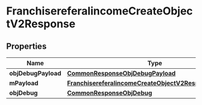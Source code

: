 
# FranchisereferalincomeCreateObjectV2Response

## Properties
Name | Type | Description | Notes
------------ | ------------- | ------------- | -------------
**objDebugPayload** | [**CommonResponseObjDebugPayload**](CommonResponseObjDebugPayload.md) |  | 
**mPayload** | [**FranchisereferalincomeCreateObjectV2ResponseMPayload**](FranchisereferalincomeCreateObjectV2ResponseMPayload.md) |  | 
**objDebug** | [**CommonResponseObjDebug**](CommonResponseObjDebug.md) |  |  [optional]




